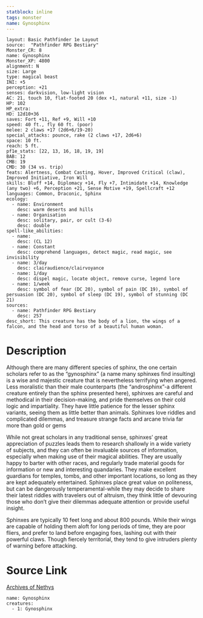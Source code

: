 ```yaml
---
statblock: inline
tags: monster
name: Gynosphinx
---
```

```statblock
layout: Basic Pathfinder 1e Layout
source:  "Pathfinder RPG Bestiary"
Monster_CR: 8
name: Gynosphinx
Monster_XP: 4800
alignment: N
size: Large
type: magical beast
INI: +5
perception: +21
senses: darkvision, low-light vision
AC: 21, touch 10, flat-footed 20 (dex +1, natural +11, size -1)
HP: 102
HP_extra: 
HD: 12d10+36
saves: Fort +11, Ref +9, Will +10
speed: 40 ft., fly 60 ft. (poor)
melee: 2 claws +17 (2d6+6/19-20)
special_attacks: pounce, rake (2 claws +17, 2d6+6)
space: 10 ft.
reach: 5 ft.
pf1e_stats: [22, 13, 16, 18, 19, 19]
BAB: 12
CMB: 19
CMD: 30 (34 vs. trip)
feats: Alertness, Combat Casting, Hover, Improved Critical (claw), Improved Initiative, Iron Will
skills: Bluff +14, Diplomacy +14, Fly +7, Intimidate +14, Knowledge (any two) +6, Perception +21, Sense Motive +19, Spellcraft +12
languages: Common, Draconic, Sphinx
ecology:
  - name: Environment
    desc: warm deserts and hills
  - name: Organisation
    desc: solitary, pair, or cult (3-6)
    desc: double
spell-like_abilities:
  - name:
    desc: (CL 12)
  - name: Constant
    desc: comprehend languages, detect magic, read magic, see invisibility
  - name: 3/day
    desc: clairaudience/clairvoyance
  - name: 1/day
    desc: dispel magic, locate object, remove curse, legend lore
  - name: 1/week
    desc: symbol of fear (DC 20), symbol of pain (DC 19), symbol of persuasion (DC 20), symbol of sleep (DC 19), symbol of stunning (DC 21)
sources:
  - name: Pathfinder RPG Bestiary
    desc: 257
desc_short: This creature has the body of a lion, the wings of a falcon, and the head and torso of a beautiful human woman.
```
# Description
Although there are many different species of sphinx, the one certain scholars refer to as the “gynosphinx” (a name many sphinxes find insulting) is a wise and majestic creature that is nevertheless terrifying when angered. Less moralistic than their male counterparts (the “androsphinx”-a different creature entirely than the sphinx presented here), sphinxes are careful and methodical in their decision-making, and pride themselves on their cold logic and impartiality. They have little patience for the lesser sphinx variants, seeing them as little better than animals. Sphinxes love riddles and complicated dilemmas, and treasure strange facts and arcane trivia far more than gold or gems

While not great scholars in any traditional sense, sphinxes’ great appreciation of puzzles leads them to research shallowly in a wide variety of subjects, and they can often be invaluable sources of information, especially when making use of their magical abilities. They are usually happy to barter with other races, and regularly trade material goods for information or new and interesting quandaries. They make excellent guardians for temples, tombs, and other important locations, so long as they are kept adequately entertained. Sphinxes place great value on politeness, but can be dangerously temperamental-while they may decide to share their latest riddles with travelers out of altruism, they think little of devouring those who don’t give their dilemmas adequate attention or provide useful insight.

Sphinxes are typically 10 feet long and about 800 pounds. While their wings are capable of holding them aloft for long periods of time, they are poor fliers, and prefer to land before engaging foes, lashing out with their powerful claws. Though fiercely territorial, they tend to give intruders plenty of warning before attacking.
# Source Link
[Archives of Nethys](https://aonprd.com/MonsterDisplay.aspx?ItemName=Gynosphinx)
```encounter-table
name: Gynosphinx
creatures:
  - 1: Gynosphinx
```
